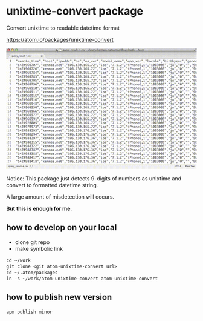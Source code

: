 # unixtime-convert package
Convert unixtime to readable datetime format

https://atom.io/packages/unixtime-convert

![demo_movie](https://github.com/kenmaz/atom-unixtime-convert/raw/master/demo.gif)

Notice: This package just detects 9-digits of numbers as unixtime and convert to formatted datetime string. 

A large amount of misdetection will occurs.

**But this is enough for me**.

## how to develop on your local
 - clone git repo
 - make symbolic link

```
cd ~/work
git clone <git atom-unixtime-convert url>
cd ~/.atom/packages
ln -s ~/work/atom-unixtime-convert atom-unixtime-convert
```

## how to publish new version
```
apm publish minor
```
